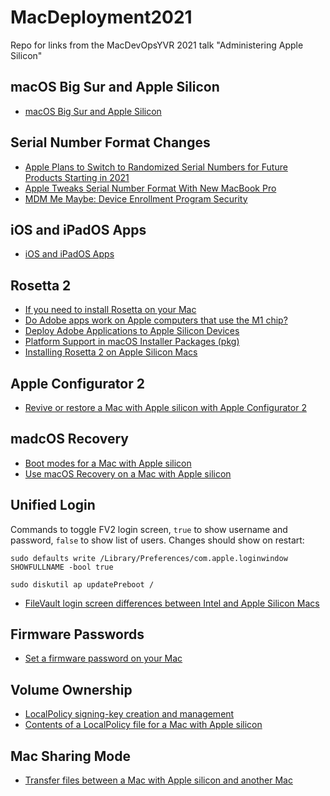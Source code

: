 # MacDeployment2021
Repo for links from the MacDevOpsYVR 2021 talk "Administering Apple Silicon"

## macOS Big Sur and Apple Silicon
- [macOS Big Sur and Apple Silicon](https://datajar.co.uk/datajar-tech-series-whats-new-with-macos-big-sur-and-apple-silicon/)

## Serial Number Format Changes
- [Apple Plans to Switch to Randomized Serial Numbers for Future Products Starting in 2021](https://www.macrumors.com/2020/01/06/apple-randomized-serial-numbers-late-2020/)
- [Apple Tweaks Serial Number Format With New MacBook Pro](https://www.macrumors.com/2010/04/16/apple-tweaks-serial-number-format-with-new-macbook-pro/)
- [MDM Me Maybe: Device Enrollment Program Security](https://duo.com/labs/research/mdm-me-maybe)

## iOS and iPadOS Apps
- [iOS and iPadOS Apps](https://developer.apple.com/macos/iphone-and-ipad-apps/)

## Rosetta 2
- [If you need to install Rosetta on your Mac](https://support.apple.com/en-gb/HT211861)
- [Do Adobe apps work on Apple computers that use the M1 chip?](https://helpx.adobe.com/download-install/kb/apple-silicon-m1-chip.html)
- [Deploy Adobe Applications to Apple Silicon Devices](https://dazwallace.wordpress.com/2021/02/06/deploy-adobe-applications-to-apple-silicon-devices/)
- [Platform Support in macOS Installer Packages (pkg)](https://scriptingosx.com/2020/12/platform-support-in-macos-installer-packages-pkg/)
- [Installing Rosetta 2 on Apple Silicon Macs](https://derflounder.wordpress.com/2020/11/17/installing-rosetta-2-on-apple-silicon-macs/)

## Apple Configurator 2
- [Revive or restore a Mac with Apple silicon with Apple Configurator 2](https://support.apple.com/en-gb/guide/apple-configurator-2/apdd5f3c75ad/mac)

## madcOS Recovery
- [Boot modes for a Mac with Apple silicon](https://support.apple.com/en-gb/guide/security/sec10869885b/web)
- [Use macOS Recovery on a Mac with Apple silicon](https://support.apple.com/en-gb/guide/mac-help/mchl82829c17/mac)

## Unified Login
Commands to toggle FV2 login screen, `true` to show username and password, `false` to show list of users. Changes should show on restart:
```
sudo defaults write /Library/Preferences/com.apple.loginwindow SHOWFULLNAME -bool true

sudo diskutil ap updatePreboot /
```
- [FileVault login screen differences between Intel and Apple Silicon Macs](https://derflounder.wordpress.com/2021/01/17/filevault-login-screen-differences-between-intel-and-apple-silicon-macs/)

## Firmware Passwords
 - [Set a firmware password on your Mac](https://support.apple.com/en-gb/HT204455)

## Volume Ownership
- [LocalPolicy signing-key creation and management](https://support.apple.com/en-gb/guide/security/sec1f90fbad1/web)
- [Contents of a LocalPolicy file for a Mac with Apple silicon](https://support.apple.com/en-gb/guide/security/secc745a0845/web)

## Mac Sharing Mode
- [Transfer files between a Mac with Apple silicon and another Mac](https://support.apple.com/en-gb/guide/mac-help/mchlb37e8ca7/mac)
